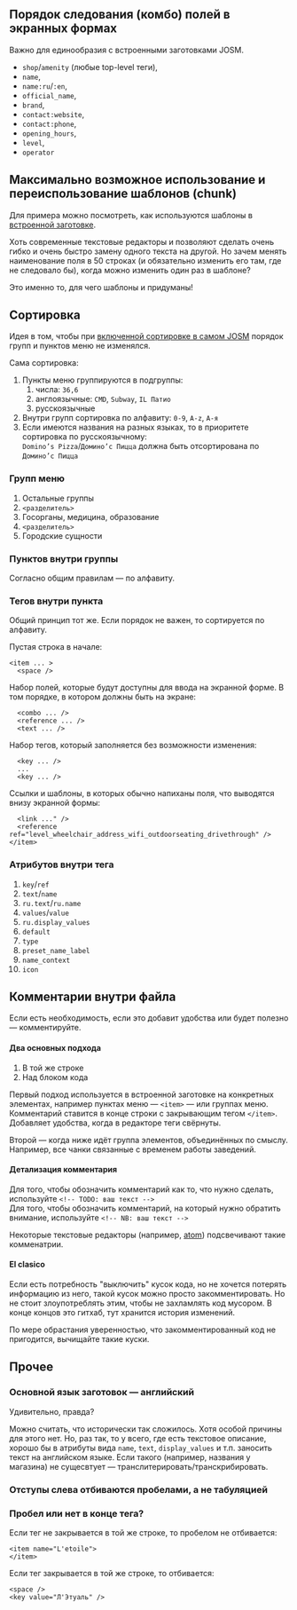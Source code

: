 ## Порядок следования (комбо) полей в экранных формах
Важно для единообразия с встроенными заготовками JOSM.
- `shop`/`amenity` (любые top-level теги),
- `name`,
- `name:ru`/`:en`,
- `official_name`,
- `brand`,
- `contact:website`,
- `contact:phone`,
- `opening_hours`,
- `level`,
- `operator`

## Максимально возможное использование и переиспользование шаблонов (chunk)
Для примера можно посмотреть, как используются шаблоны в [встроенной заготовке](https://josm.openstreetmap.de/browser/trunk/data/defaultpresets.xml).

Хоть современные текстовые редакторы и позволяют сделать очень гибко и очень быстро замену одного текста на другой. Но зачем менять наименование поля в 50 строках (и обязательно изменить его там, где не следовало бы), когда можно изменить один раз в шаблоне?

Это именно то, для чего шаблоны и придуманы!

## Сортировка
Идея в том, чтобы при [включенной сортировке в самом JOSM](https://josm.openstreetmap.de/wiki/Help/Preferences/Map#Activatepresetsfromavailablepresets) порядок групп и пунктов меню не изменялся.

Сама сортировка:

1. Пункты меню группируются в подгруппы:
   1. числа: `36,6`
   1. англоязычные: `CMD`, `Subway`, `IL Патио`
   1. русскоязычные
1. Внутри групп сортировка по алфавиту: `0-9`, `A-z`, `А-я`
1. Если имеются названия на разных языках, то в приоритете сортировка по русскоязычному:  
`Domino’s Pizza`/`Домино’c Пицца` должна быть отсортирована по `Домино’c Пицца`

### Групп меню
1. Остальные группы
1. `<разделитель>`
1. Госорганы, медицина, образование
1. `<разделитель>`
1. Городские сущности

### Пунктов внутри группы
Согласно общим правилам — по алфавиту.

### Тегов внутри пункта
Общий принцип тот же. Если порядок не важен, то сортируется по алфавиту.

Пустая строка в начале:
```
<item ... >
  <space />
```
Набор полей, которые будут доступны для ввода на экранной форме. В том порядке, в котором должны быть на экране:
```
  <combo ... />
  <reference ... />
  <text ... />
```
Набор тегов, который заполняется без возможности изменения:
```
  <key ... />
  ...
  <key ... />
```
Ссылки и шаблоны, в которых обычно напиханы поля, что выводятся внизу экранной формы:
```
  <link ..." />
  <reference ref="level_wheelchair_address_wifi_outdoorseating_drivethrough" />
</item>
```
### Атрибутов внутри тега
1. `key`/`ref`
1. `text`/`name`
1. `ru.text`/`ru.name`
1. `values`/`value`
1. `ru.display_values`
1. `default`
1. `type`
1. `preset_name_label`
1. `name_context`
1. `icon`

## Комментарии внутри файла
Если есть необходимость, если это добавит удобства или будет полезно — комментируйте.

#### Два основных подхода
1. В той же строке
1. Над блоком кода

Первый подход используется в встроенной заготовке на конкретных элементах, например пунктах меню — `<item>` — или группах меню. Комментарий ставится в конце строки с закрывающим тегом `</item>`. Добавляет удобства, когда в редакторе теги свёрнуты.

Второй — когда ниже идёт группа элементов, объединённых по смыслу. Например, все чанки связанные с временем работы заведений.

#### Детализация комментария
Для того, чтобы обозначить комментарий как то, что нужно сделать, используйте `<!-- TODO: ваш текст -->`  
Для того, чтобы обозначить комментарий, на который нужно обратить внимание, используйте `<!-- NB: ваш текст -->`

Некоторые текстовые редакторы (например, [atom](https://atom.io)) подсвечивают такие комменатрии.

#### El clasico
Если есть потребность "выключить" кусок кода, но не хочется потерять информацию из него, такой кусок можно просто закомментировать. Но не стоит злоупотреблять этим, чтобы не захламлять код мусором. В конце концов это гитхаб, тут хранится история изменений.

По мере обрастания уверенностью, что закомментированный код не пригодится, вычищайте такие куски.

## Прочее

### Основной язык заготовок — английский
Удивительно, правда?

Можно считать, что исторически так сложилось. Хотя особой причины для этого нет. Но, раз так, то у всего, где есть текстовое описание, хорошо бы в атрибуты вида `name`, `text`, `display_values` и т.п. заносить текст на английском языке. Если такого (например, названия у магазина) не сущесвтует — транслитерировать/транскрибировать.

### Отступы слева отбиваются пробелами, а не табуляцией

### Пробел или нет в конце тега?
Если тег не закрывается в той же строке, то пробелом не отбивается:
```
<item name="L'etoile">
</item>
```
Если тег закрывается в той же строке, то отбивается:
```
<space />
<key value="Л'Этуаль" />
```
